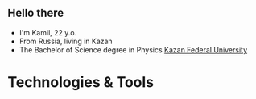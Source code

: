 ## Hello there

- I'm Kamil, 22 y.o.
- From Russia, living in Kazan
- The Bachelor of Science degree in Physics [Kazan Federal University](https://kpfu.ru/)

# Technologies & Tools
